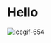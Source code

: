 # Hello
![icegif-654](https://github.com/user-attachments/assets/33f40cf4-9bff-44ba-a50f-89ea958f1c40)
